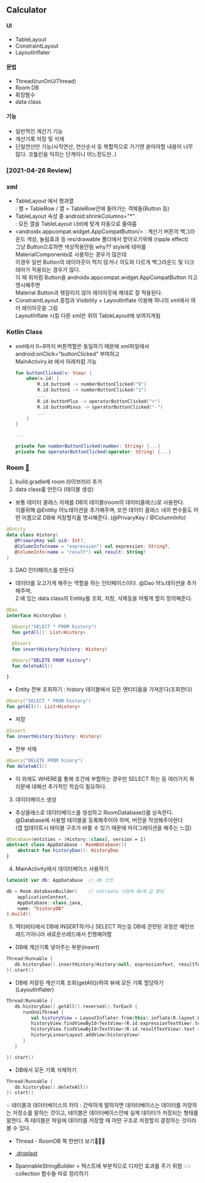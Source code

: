 ## Calculator

#### UI
+ TableLayout
+ ConstraintLayout
+ LayoutInflater

#### 문법
+ Thread(runOnUiThread)
+ Room DB
+ 확장함수
+ data class

#### 기능
+ 일반적인 계산기 기능
+ 계산기록 저장 및 삭제
+ 단일연산만 가능(사칙연산, 연산순서 등 복합적으로 가기엔 쏟아야할 내용이 너무 많다. 코틀린을 익히는 단계이니 어느정도만..)

### [2021-04-26 Review]

### xml
+ TableLayout 에서 행과열  
  : 행 = TableRow / 열 = TableRow안에 들어가는 객체들(Button 등)  
+ TableLayout 속성 중 android:shrinkColumns="*"  
  : 모든 열을 TableLayout 너비에 맞게 자동으로 줄여줌
+ <androidx.appcompat.widget.AppCompatButton/>
  : 계산기 버튼의 백그라운드 색상, 눌림효과 등 res/drawable 폴더에서 받아오기위해 (ripple effect)  
  그냥 Button으로하면 색상적용안됨 why?? style에 테마를 MaterialComponents로 사용하는 경우가 많은데  
  이경우 일반 Button의 레이아웃이 먹지 않거나 의도와 다르게 백그라운드 및 다크테마가 적용되는 경우가 많다.  
  이 때 위처럼 Button을 androidx.appcompat.widget.AppCompatButton 라고 명시해주면  
  Material Button과 헷갈리지 않아 레이아웃에 제대로 잘 적용된다.  
+ ConstraintLayout 중첩과 Visibility + LayoutInflate 이용해 하나의 xml에서 여러 레이아웃을 그림  
  LayoutInflate 시킬 다른 xml은 위의 TableLayout에 보여지게됨 

### Kotlin Class
+ xml에서 0~9까지 버튼역할은 동일하기 때문에 xml파일에서 android:onClick="buttonClicked" 부여하고  
  MainActiviry.kt 에서 아래처럼 가능
  ```KOTLIN
  fun buttonClicked(v: View) {
      when(v.id) {
          R.id.button0 -> numberButtonClicked("0")
          R.id.button1 -> numberButtonClicked("1")
          ...
          R.id.buttonPlus -> operatorButtonClicked("+")
          R.id.buttonMinus -> operatorButtonClicked("-")
          ...
      }
  }
  
  ...
  
  private fun numberButtonClicked(number: String) {...}
  private fun operatorButtonClicked(operator: String) {...}
  ``` 
  
### Room [📌](https://developer.android.com/training/data-storage/room/defining-data?hl=ko)
1. build.gradle에 room 라이브러리 추가
2. data class를 만든다 (테이블 생성)  
  - 보통 데이터 클래스 자체를 DB의 테이블(room의 데이터클래스)로 사용한다.  
    이를위해 @Entitiy 어노테이션을 추가해주며, 또한 데이터 클래스 내의 변수들도 어떤 이름으로 DB에 저장할지를 명시해준다. (@PrivaryKey / @ColumnInfo)
  ```KOTLIN
  @Entity
  data class History(
     @PrimaryKey val uid: Int?,
     @ColumnInfo(name = "expression") val expression: String?,
     @ColumnInfo(name = "result") val result: String?
  )
  ```
3. DAO 인터페이스를 만든다
  - 데이터를 오고가게 해주는 역할을 하는 인터페이스이다. @Dao 어노테이션을 추가해주며,  
    2.에 있는 data class의 Entitiy를 조회, 저장, 삭제등을 어떻게 할지 정의해준다.
  ```KOTLIN
  @Dao
  interface HistoryDao {

    @Query("SELECT * FROM history")
    fun getAll(): List<History>

    @Insert
    fun insertHistory(history: History)

    @Query("DELETE FROM history")
    fun deleteAll()

  }
  ```
  - Entity 전부 조회하기 : history 테이블에서 모든 엔티티들을 가져온다(조회한다)
  ```KOTLIN
  @Query("SELECT * FROM history")
  fun getAll(): List<History>
  ```
  - 저장
  ```KOTLIN
  @Insert
  fun insertHistory(history: History)
  ```
  - 전부 삭제
  ```KOTLIN
  @Query("DELETE FROM hisory")
  fun deleteAll()
  ```
  - 이 외에도 WHERE를 통해 조건에 부합하는 경우만 SELECT 하는 등 여러가지 쿼리문에 대해선 추가적인 학습이 필요하다.

3. 데이터베이스 생성
  - 추상클래스로 데이터베이스를 생성하고 RoomDatabase()를 상속한다.  
    @Database에 사용할 테이블을 등록해주어야 하며, 버전을 작성해주야한다  
    (앱 업데이트시 테이블 구조가 바뀔 수 있기 때문에 마이그레이션을 해주는 느낌)
  ```KOTLIN
  @Database(entities = [History::class], version = 1)
  abstract class AppDatabase : RoomDatabase(){ 
      abstract fun historyDao(): HistoryDao
  }
  ```
4. MainActivity에서 데이터베이스 사용하기
  ```KOTLIN
  lateinit var db: AppDatabase  // db 선언
  
  db = Room.databaseBuilder(    // onCreate 시점에 db에 값 할당   
      applicationContext,
      AppDatabase::class.java,
      name: "historyDB"
  ).build()
  ```
5. 엑티비티에서 DB에 INSERT하거나 SELECT 하는등 DB에 관련된 과정은 메인쓰레드가아니라 새로운쓰레드에서 진행해야함
  - DB에 계산기록 넣어주는 부분(insert)
  ```KOTLIN
  Thread(Runnable {
     db.historyDao().insertHistory(History(null, expressionText, resultText))
  }).start()
  ```
  - DB에 저장된 계산기록 조회(getAll())하여 뷰에 모든 기록 할당하기(LayoutInflater)
  ```KOTLIN
  Thread(Runnable {
     db.historyDao().getAll().reversed().forEach {
        runOnUiThread {
           val historyView = LayoutInflater.from(this).inflate(R.layout.history_row, null, false)
           historyView.findViewById<TextView>(R.id.expressionTextView).text = it.expression
           historyView.findViewById<TextView>(R.id.resultTextView).text = "= ${it.result}"
           historyLinearLayout.addView(historyView)
        }
     }

  }).start()
  ```
  - DB에서 모든 기록 삭제하기
  ```KOTLIN
  Thread(Runnable {
     db.historyDao().deleteAll()
  }).start()
  ```
💡 테이블과 데이터베이스의 차이
  : 간략하게 말하자면 데이터베이스는 데이터를 저장하는 저장소를 말하는 것이고, 테이블은 데이터베이스안에 실제 데이터가 저장되는 형태를 말한다. 즉 테이블은 파일에 데이터를 저장할 때 어떤 구조로 저장할지 결정하는 것이라 볼 수 있다.
  
+ Thread - RoomDB 쪽 한번더 보기📌📌📌

+ [.droplast](https://iosroid.tistory.com/92)
+ SpannableStringBuilder = 텍스트에 부분적으로 디자인 효과를 주기 위함 
💡💡 collection 함수들 따로 정리하기
 
